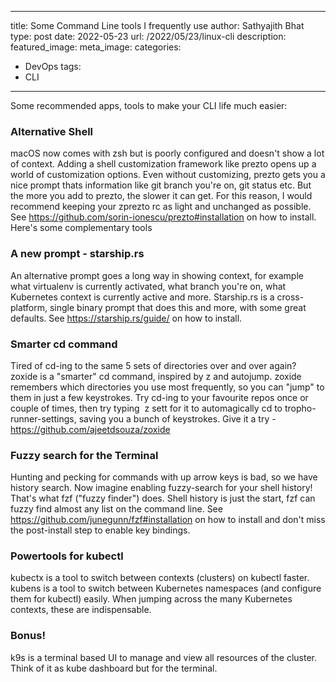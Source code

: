 
---
title: Some Command Line tools I frequently use
author: Sathyajith Bhat
type: post
date: 2022-05-23
url: /2022/05/23/linux-cli
description: 
featured_image: 
meta_image:
categories:
  - DevOps
tags:
  - CLI

---

Some recommended apps, tools to make your CLI life much easier:

### Alternative Shell

macOS now comes with zsh but is poorly configured and doesn't show a lot of context. Adding a shell customization framework like prezto opens up a world of customization options. Even without customizing, prezto gets you a nice prompt thats information like git branch you're on, git status etc. But the more you add to prezto, the slower it can get. For this reason, I would recommend keeping your zprezto rc as light and unchanged as possible. See https://github.com/sorin-ionescu/prezto#installation on how to install. Here's some complementary tools

### A new prompt - starship.rs

An alternative prompt goes a long way in showing context, for example what virtualenv is currently activated, what branch you're on, what Kubernetes context is currently active and more. Starship.rs is a cross-platform, single binary prompt that does this and more, with some great defaults. See https://starship.rs/guide/ on how to install. 

### Smarter cd command

Tired of cd-ing to the same 5 sets of directories over and over again? zoxide is a "smarter" cd command, inspired by z and autojump. zoxide remembers which directories you use most frequently, so you can "jump" to them in just a few keystrokes. Try cd-ing to your favourite repos once or couple of times, then try typing  z sett for it to automagically cd to tropho-runner-settings, saving you a bunch of keystrokes. Give it a try - https://github.com/ajeetdsouza/zoxide



### Fuzzy search for the Terminal

Hunting and pecking for commands with up arrow keys is bad, so we have history search. Now imagine enabling fuzzy-search for your shell history! That's what fzf ("fuzzy finder") does. Shell history is just the start, fzf can fuzzy find almost any list on the command line. See https://github.com/junegunn/fzf#installation on how to install and don't miss the post-install step to enable key bindings.

### Powertools for kubectl

kubectx is a tool to switch between contexts (clusters) on kubectl faster. kubens is a tool to switch between Kubernetes namespaces (and configure them for kubectl) easily. When jumping across the many Kubernetes contexts, these are indispensable. 

### Bonus! 

k9s is a terminal based UI to manage and view all resources of the cluster. Think of it as kube dashboard but for the terminal.